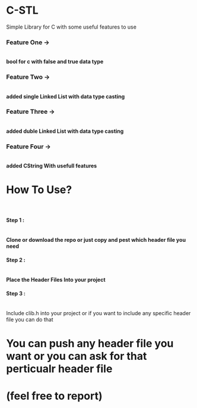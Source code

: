 # C-STL
Simple Library for C with some useful features to use

<h3>Feature One -> </h3> <br>
  <b>bool for c with false and true data type</b>
  
<h3>Feature Two -> </h3> <br>
  <b>added single Linked List with data type casting</b>
  
<h3>Feature Three -> </h3> <br>
 <b>added duble Linked List with data type casting</b>

<h3>Feature Four -> </h3> <br>
 <b>added CString With usefull features</b>

<h1></b>How To Use?</b></h1><br>
    <h4>Step 1 :<h4><br> Clone or download the repo or just copy and pest which header file you need<br>
    <h4>Step 2 :<h4><br> Place the Header Files Into your project <br>
    <h4>Step 3 :</h4><br> Include clib.h into your project or if you want to include any specific header file you can do that <br>

<h1> You can push any header file you want or you can ask for that perticualr header file <h1>(feel free to report)


